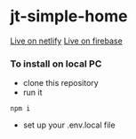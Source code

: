 # jt-simple-home

[Live on netlify](https://jt-simple-home.netlify.app)
[Live on firebase](https://jt-simple-home.web.app)

### To install on local PC
- clone this repository
- run it
```
npm i
```
- set up your .env.local file

